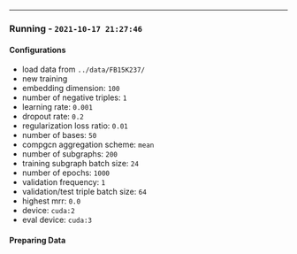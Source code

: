 -----
### Running - `2021-10-17 21:27:46`
#### Configurations
- load data from `../data/FB15K237/`
- new training
- embedding dimension: `100`
- number of negative triples: `1`
- learning rate: `0.001`
- dropout rate: `0.2`
- regularization loss ratio: `0.01`
- number of bases: `50`
- compgcn aggregation scheme: `mean`
- number of subgraphs: `200`
- training subgraph batch size: `24`
- number of epochs: `1000`
- validation frequency: `1`
- validation/test triple batch size: `64`
- highest mrr: `0.0`
- device: `cuda:2`
- eval device: `cuda:3`
#### Preparing Data
